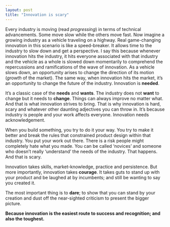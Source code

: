 ```yaml
---
layout: post
title: "Innovation is scary"
---
```


Every industry is moving (read *progressing*) in terms of technical advancements. Some move slow while the others move fast. Now imagine a growing industry as a vehicle traveling on a highway. Real game-changing innovation in this scenario is like a speed-breaker. It allows time to the industry to slow down and get a perspective. I say this because whenever innovation hits the industry, it hits everyone associated with that industry and the vehicle as a whole is slowed down momentarily to comprehend the repercussions and ramifications of the wave of innovation. As a vehicle slows down, an opportunity arises to change the direction of its motion (*growth* of the market). The same way, when innovation hits the market, it’s an opportunity to change the future of the industry. Innovation is **needed**.


It’s a classic case of the **needs** and **wants**. The industry does not **want** to change but it needs to **change**. Things can always improve no matter what. And that is what innovation strives to bring. That is why innovation is hard, scary and whatever other daunting adjectives you can throw in. It’s because industry is people and your work affects everyone. Innovation needs acknowledgement. 

When you build something, you try to do it your way. You try to make it better and break the rules that constrained product design within that industry. You put your work out there. There is a risk people might completely hate what you made. You can be called ‘novices’ and someone who doesn’t really ‘understand’ the needs of the industry. That happens. And that is scary.

Innovation takes skills, market-knowledge, practice and persistence. But more importantly, innovation takes **courage**. It takes guts to stand up with your product and be laughed at by incumbents; and still be wanting to say you created it. 

The most important thing is to **dare**; to show that you can stand by your creation and dust off the near-sighted criticism to present the bigger picture. 

**Because innovation is the easiest route to success and recognition; and also the toughest.** 